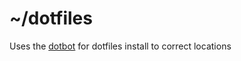 # ~/dotfiles

Uses the [dotbot](https://github.com/anishathalye/dotbot) for dotfiles install to correct locations

